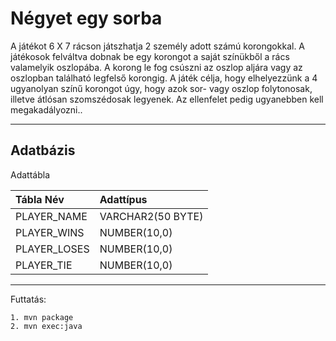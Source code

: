 Négyet egy sorba
===================
A játékot 6 X 7 rácson játszhatja 2 személy adott számú korongokkal. A játékosok felváltva dobnak be egy korongot a saját színükből a rács valamelyik oszlopába. A korong le fog csúszni az oszlop aljára vagy az oszlopban található legfelső korongig. A játék célja, hogy elhelyezzünk a 4 ugyanolyan színű korongot úgy, hogy azok sor- vagy oszlop folytonosak, illetve átlósan szomszédosak legyenek. Az ellenfelet pedig ugyanebben kell megakadályozni.. 

----------


Adatbázis
-------------

	
	
Adattábla

| Tábla Név| Adattípus|
| :------- | :---- |
| PLAYER_NAME|VARCHAR2(50 BYTE)|
| PLAYER_WINS|NUMBER(10,0)
| PLAYER_LOSES|NUMBER(10,0) 
| PLAYER_TIE| NUMBER(10,0)


----------
Futtatás:

	1. mvn package
	2. mvn exec:java

